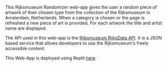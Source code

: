 This Rijksmuseum Randomizer web-app gives the user a random piece of artwork of their chosen type from the collection of the Rijksmuseum in Amsterdam, Netherlands. When a category is chosen or the page is refreshed a new piece of art is provided. For each artwork the title and artist name are displayed. 

The API used in this web-app is the [Rijksmuseum RijksData API](https://data.rijksmuseum.nl/object-metadata/api/). It is a JSON based service that allows developers to use the Rijksmuseum's freely accessible content.

This Web-App is deployed using Replit [here](https://rijksmuseum-randomizer.kategalvin.repl.co/).
